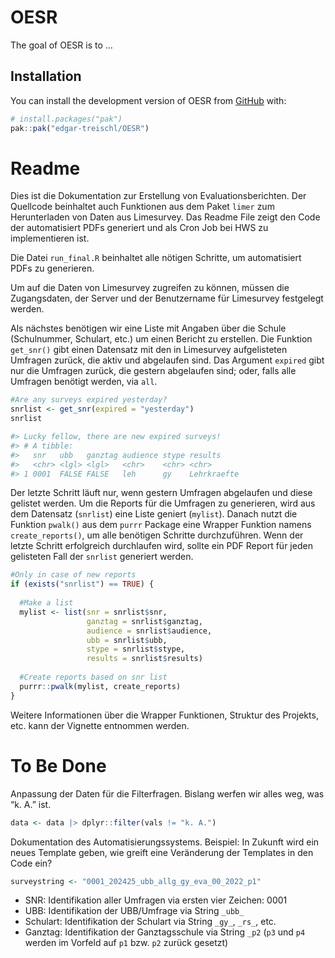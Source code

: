 
<!-- README.md is generated from README.Rmd. Please edit that file -->

# OESR

<!-- badges: start -->

<!-- badges: end -->

The goal of OESR is to …

## Installation

You can install the development version of OESR from
[GitHub](https://github.com/) with:

``` r
# install.packages("pak")
pak::pak("edgar-treischl/OESR")
```

# Readme

Dies ist die Dokumentation zur Erstellung von Evaluationsberichten. Der
Quellcode beinhaltet auch Funktionen aus dem Paket `limer` zum
Herunterladen von Daten aus Limesurvey. Das Readme File zeigt den Code
der automatisiert PDFs generiert und als Cron Job bei HWS zu
implementieren ist.

Die Datei `run_final.R` beinhaltet alle nötigen Schritte, um
automatisiert PDFs zu generieren.

Um auf die Daten von Limesurvey zugreifen zu können, müssen die
Zugangsdaten, der Server und der Benutzername für Limesurvey festgelegt
werden.

Als nächstes benötigen wir eine Liste mit Angaben über die Schule
(Schulnummer, Schulart, etc.) um einen Bericht zu erstellen. Die
Funktion `get_snr()` gibt einen Datensatz mit den in Limesurvey
aufgelisteten Umfragen zurück, die aktiv und abgelaufen sind. Das
Argument `expired` gibt nur die Umfragen zurück, die gestern abgelaufen
sind; oder, falls alle Umfragen benötigt werden, via `all`.

``` r
#Are any surveys expired yesterday?
snrlist <- get_snr(expired = "yesterday")
snrlist

#> Lucky fellow, there are new expired surveys!
#> # A tibble:
#>   snr   ubb   ganztag audience stype results    
#>   <chr> <lgl> <lgl>   <chr>    <chr> <chr>      
#> 1 0001  FALSE FALSE   leh      gy    Lehrkraefte
```

Der letzte Schritt läuft nur, wenn gestern Umfragen abgelaufen und diese
gelistet werden. Um die Reports für die Umfragen zu generieren, wird aus
dem Datensatz (`snrlist`) eine Liste geniert (`mylist`). Danach nutzt
die Funktion `pwalk()` aus dem `purrr` Package eine Wrapper Funktion
namens `create_reports()`, um alle benötigen Schritte durchzuführen.
Wenn der letzte Schritt erfolgreich durchlaufen wird, sollte ein PDF
Report für jeden gelisteten Fall der `snrlist` generiert werden.

``` r
#Only in case of new reports
if (exists("snrlist") == TRUE) {
  
  #Make a list
  mylist <- list(snr = snrlist$snr,
                 ganztag = snrlist$ganztag,
                 audience = snrlist$audience,
                 ubb = snrlist$ubb,
                 stype = snrlist$stype,
                 results = snrlist$results)
  
  #Create reports based on snr list
  purrr::pwalk(mylist, create_reports)
}
```

Weitere Informationen über die Wrapper Funktionen, Struktur des
Projekts, etc. kann der Vignette entnommen werden.

# To Be Done

Anpassung der Daten für die Filterfragen. Bislang werfen wir alles weg,
was “k. A.” ist.

``` r
data <- data |> dplyr::filter(vals != "k. A.")
```

Dokumentation des Automatisierungssystems. Beispiel: In Zukunft wird ein
neues Template geben, wie greift eine Veränderung der Templates in den
Code ein?

``` r
surveystring <- "0001_202425_ubb_allg_gy_eva_00_2022_p1"
```

- SNR: Identifikation aller Umfragen via ersten vier Zeichen: 0001
- UBB: Identifikation der UBB/Umfrage via String `_ubb_`
- Schulart: Identifikation der Schulart via String `_gy_`, `_rs_`, etc.
- Ganztag: Identifikation der Ganztagsschule via String `_p2` (`p3` und
  `p4` werden im Vorfeld auf `p1` bzw. `p2` zurück gesetzt)
